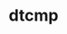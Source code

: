 ---
title: "dtcmp"
layout: cache
categories: [package, develop-2024-01-07]
meta: {"versions": ["1.1.4"], "compilers": ["cce@=15.0.1", "gcc@=10.3.0", "gcc@=11.4.0", "gcc@=7.5.0", "gcc@=9.4.0", "oneapi@=2023.2.0"], "oss": ["rhel8", "sle_hpc15", "ubuntu18.04", "ubuntu20.04", "ubuntu22.04"], "platforms": ["linux"], "targets": ["neoverse_v1", "ppc64le", "x86_64_v3", "x86_64_v4", "zen4"], "stacks": ["e4s", "e4s-cray-rhel", "e4s-cray-sles", "e4s-neoverse_v1", "e4s-oneapi", "e4s-power", "radiuss", "root", "tutorial"], "num_specs": 8, "num_specs_by_stack": {"root": 8, "e4s-cray-rhel": 1, "e4s-cray-sles": 1, "radiuss": 1, "e4s-neoverse_v1": 1, "e4s-power": 1, "e4s": 1, "e4s-oneapi": 1, "tutorial": 1}}
spec_details: [{"hash": "6xzs5fxltsyazhnkj355hr7ytfjkuryi", "compiler": "cce@=15.0.1", "versions": ["1.1.4"], "os": "rhel8", "platform": "linux", "target": "zen4", "variants": ["build_system=autotools", "+shared"], "stacks": ["root", "e4s-cray-rhel"], "size": "-", "tarball": "https://binaries.spack.io/releases/develop-2024-01-07/build_cache/linux-rhel8-zen4/cce-15.0.1/dtcmp-1.1.4/linux-rhel8-zen4-cce-15.0.1-dtcmp-1.1.4-6xzs5fxltsyazhnkj355hr7ytfjkuryi.spack"}, {"hash": "aj3wnthdawd7jz3a63mrb6hbb7gkxlie", "compiler": "gcc@=10.3.0", "versions": ["1.1.4"], "os": "sle_hpc15", "platform": "linux", "target": "x86_64_v4", "variants": ["build_system=autotools", "+shared"], "stacks": ["root", "e4s-cray-sles"], "size": "-", "tarball": "https://binaries.spack.io/releases/develop-2024-01-07/build_cache/linux-sle_hpc15-x86_64_v4/gcc-10.3.0/dtcmp-1.1.4/linux-sle_hpc15-x86_64_v4-gcc-10.3.0-dtcmp-1.1.4-aj3wnthdawd7jz3a63mrb6hbb7gkxlie.spack"}, {"hash": "zi5blo527trswj5gr4obsdinxgemyj4z", "compiler": "gcc@=7.5.0", "versions": ["1.1.4"], "os": "ubuntu18.04", "platform": "linux", "target": "x86_64_v3", "variants": ["build_system=autotools", "+shared"], "stacks": ["radiuss", "root"], "size": "-", "tarball": "https://binaries.spack.io/releases/develop-2024-01-07/build_cache/linux-ubuntu18.04-x86_64_v3/gcc-7.5.0/dtcmp-1.1.4/linux-ubuntu18.04-x86_64_v3-gcc-7.5.0-dtcmp-1.1.4-zi5blo527trswj5gr4obsdinxgemyj4z.spack"}, {"hash": "azc3zttueglpdbckqcedtk2nlvc2fq7k", "compiler": "gcc@=11.4.0", "versions": ["1.1.4"], "os": "ubuntu20.04", "platform": "linux", "target": "neoverse_v1", "variants": ["build_system=autotools", "+shared"], "stacks": ["e4s-neoverse_v1", "root"], "size": "-", "tarball": "https://binaries.spack.io/releases/develop-2024-01-07/build_cache/linux-ubuntu20.04-neoverse_v1/gcc-11.4.0/dtcmp-1.1.4/linux-ubuntu20.04-neoverse_v1-gcc-11.4.0-dtcmp-1.1.4-azc3zttueglpdbckqcedtk2nlvc2fq7k.spack"}, {"hash": "uwc5bmno5zqdv6eachusypprp6pcz6p6", "compiler": "gcc@=9.4.0", "versions": ["1.1.4"], "os": "ubuntu20.04", "platform": "linux", "target": "ppc64le", "variants": ["build_system=autotools", "+shared"], "stacks": ["root", "e4s-power"], "size": "-", "tarball": "https://binaries.spack.io/releases/develop-2024-01-07/build_cache/linux-ubuntu20.04-ppc64le/gcc-9.4.0/dtcmp-1.1.4/linux-ubuntu20.04-ppc64le-gcc-9.4.0-dtcmp-1.1.4-uwc5bmno5zqdv6eachusypprp6pcz6p6.spack"}, {"hash": "nknoriboqdiryiu7leayt547hem6xoh4", "compiler": "gcc@=11.4.0", "versions": ["1.1.4"], "os": "ubuntu20.04", "platform": "linux", "target": "x86_64_v3", "variants": ["build_system=autotools", "+shared"], "stacks": ["root", "e4s"], "size": "-", "tarball": "https://binaries.spack.io/releases/develop-2024-01-07/build_cache/linux-ubuntu20.04-x86_64_v3/gcc-11.4.0/dtcmp-1.1.4/linux-ubuntu20.04-x86_64_v3-gcc-11.4.0-dtcmp-1.1.4-nknoriboqdiryiu7leayt547hem6xoh4.spack"}, {"hash": "6gyjzbn2wjhzfzrzpisk37eej6zmkhtb", "compiler": "oneapi@=2023.2.0", "versions": ["1.1.4"], "os": "ubuntu20.04", "platform": "linux", "target": "x86_64_v3", "variants": ["build_system=autotools", "+shared"], "stacks": ["e4s-oneapi", "root"], "size": "-", "tarball": "https://binaries.spack.io/releases/develop-2024-01-07/build_cache/linux-ubuntu20.04-x86_64_v3/oneapi-2023.2.0/dtcmp-1.1.4/linux-ubuntu20.04-x86_64_v3-oneapi-2023.2.0-dtcmp-1.1.4-6gyjzbn2wjhzfzrzpisk37eej6zmkhtb.spack"}, {"hash": "lzaqn4mgt33mnn4diigvznri3zrv5dwf", "compiler": "gcc@=11.4.0", "versions": ["1.1.4"], "os": "ubuntu22.04", "platform": "linux", "target": "x86_64_v3", "variants": ["build_system=autotools", "+shared"], "stacks": ["root", "tutorial"], "size": "-", "tarball": "https://binaries.spack.io/releases/develop-2024-01-07/build_cache/linux-ubuntu22.04-x86_64_v3/gcc-11.4.0/dtcmp-1.1.4/linux-ubuntu22.04-x86_64_v3-gcc-11.4.0-dtcmp-1.1.4-lzaqn4mgt33mnn4diigvznri3zrv5dwf.spack"}]
---